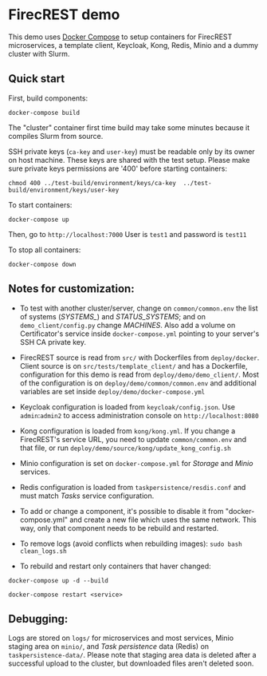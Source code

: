 # FirecREST demo

This demo uses [Docker Compose](https://docs.docker.com/compose/install/) to setup containers for FirecREST microservices, a template client, Keycloak, Kong, Redis, Minio and a dummy cluster with Slurm.

## Quick start

First, build components:

`docker-compose build`

The "cluster" container first time build may take some minutes because it compiles Slurm from source.

SSH private keys (`ca-key` and `user-key`) must be readable only by its owner on host machine. These keys are shared with the test setup. Please make sure private keys permissions are '400' before starting containers:

`chmod 400 ../test-build/environment/keys/ca-key  ../test-build/environment/keys/user-key`


To start containers:

`docker-compose up`

Then, go to `http://localhost:7000`  User is `test1` and password is `test11`


To stop all containers:

`docker-compose down`



## Notes for customization:

- To test with another cluster/server, change on `common/common.env` the list of systems (*SYSTEMS_*) and *STATUS_SYSTEMS*; and on `demo_client/config.py` change *MACHINES*. Also add a volume on Certificator's service inside `docker-compose.yml` pointing to your server's SSH CA private key.

- FirecREST source is read from `src/` with Dockerfiles from `deploy/docker`. Client source is on `src/tests/template_client/` and has a Dockerfile, configuration for this demo is read from `deploy/demo/demo_client/`. Most of the configuration is on `deploy/demo/common/common.env` and additional variables are set inside `deploy/demo/docker-compose.yml`

- Keycloak configuration is loaded from `keycloak/config.json`. Use `admin`:`admin2` to access administration console on `http://localhost:8080`

- Kong configuration is loaded from `kong/kong.yml`. If you change a FirecREST's service URL, you need to update `common/common.env` and that file, or run `deploy/demo/source/kong/update_kong_config.sh`

- Minio configuration is set on `docker-compose.yml` for *Storage* and *Minio* services.

- Redis configuration is loaded from `taskpersistence/resdis.conf` and must match *Tasks* service configuration.

- To add or change a component, it's possible to disable it from "docker-compose.yml" and create a new file which uses the same network. This way, only that component needs to be rebuild and restarted.

- To remove logs (avoid conflicts when rebuilding images): `sudo bash clean_logs.sh`

- To rebuild and restart only containers that haver changed:

`docker-compose up -d --build`

`docker-compose restart <service>`



## Debugging:

Logs are stored on `logs/` for microservices and most services, Minio staging area on `minio/`, and  *Task persistence* data (Redis) on `taskpersistence-data/`. Please note that staging area data is deleted after a successful upload to the cluster, but downloaded files aren't deleted soon.
